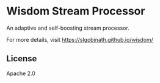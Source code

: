 # Wisdom Stream Processor
An adaptive and self-boosting stream processor.

For more details, visit https://slgobinath.github.io/wisdom/

## License
Apache 2.0